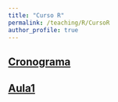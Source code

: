 ```yaml
---
title: "Curso R"
permalink: /teaching/R/CursoR
author_profile: true
---
```


## <b>[Cronograma](http://fjnovais.github.io/teaching/R/Cronograma)</b>

## <b>[Aula1](https\://github.com/fjnovais/INSTALAR/index.html)</b>
